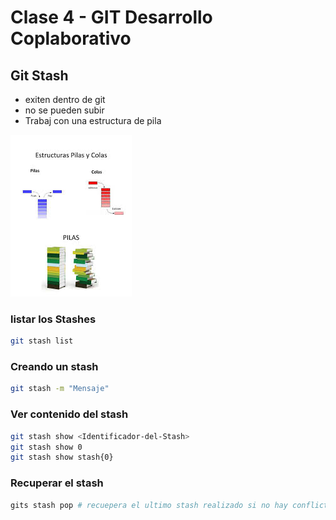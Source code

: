 # Clase 4 - GIT Desarrollo Coplaborativo

## Git Stash

* exiten dentro de git
* no se pueden subir
* Trabaj con una estructura de pila

![fifo-lifo](_ref/image.jpeg)

### listar los Stashes

```sh
git stash list
```

### Creando un stash

```sh
git stash -m "Mensaje"
```

### Ver contenido del stash

```sh
git stash show <Identificador-del-Stash>
git stash show 0
git stash show stash{0}
```

### Recuperar el stash

```sh
gits stash pop # recuepera el ultimo stash realizado si no hay conflictos lo borra
```